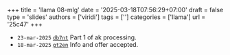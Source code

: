 +++
title = 'llama 08-mlg'
date = '2025-03-18T07:56:29+07:00'
draft = false
type = 'slides'
authors = ['viridi']
tags = ['']
categories = ['llama']
url = '25c47'
+++

+ `23-mar-2025` [`db7nt`](https://osf.io/db7nt) Part 1 of ak processing.
+ `18-mar-2025` [`gt2en`](https://osf.io/gt2en) Info and offer accepted.
